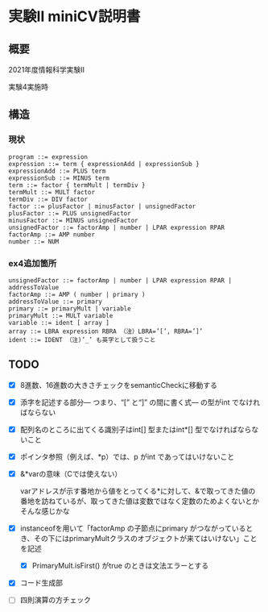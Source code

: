 # 実験Ⅱ miniCV説明書

## 概要

2021年度情報科学実験Ⅱ

実験4実施時

## 構造

### 現状

```
program ::= expression
expression ::= term { expressionAdd | expressionSub }
expressionAdd ::= PLUS term
expressionSub ::= MINUS term
term ::= factor { termMult | termDiv }
termMult ::= MULT factor
termDiv ::= DIV factor
factor ::= plusFactor | minusFactor | unsignedFactor
plusFactor ::= PLUS unsignedFactor
minusFactor ::= MINUS unsignedFactor
unsignedFactor ::= factorAmp | number | LPAR expression RPAR
factorAmp ::= AMP number
number ::= NUM
```

### ex4追加箇所

```
unsignedFactor ::= factorAmp | number | LPAR expression RPAR | addressToValue
factorAmp ::= AMP ( number | primary )
addressToValue ::= primary
primary ::= primaryMult | variable
primaryMult ::= MULT variable
variable ::= ident [ array ]
array ::= LBRA expression RBRA （注）LBRA=’[’, RBRA=’]’
ident ::= IDENT （注)’_’ も英字として扱うこと
```

## TODO

- [x] 8進数、16進数の大きさチェックをsemanticCheckに移動する

- [x] 添字を記述する部分— つまり、“[” と“]” の間に書く式— の型がint でなければならない

- [x] 配列名のところに出てくる識別子はint[] 型またはint*[] 型でなければならないこと

- [x] ポインタ参照（例えば、*p）では、p がint であってはいけないこと

- [x] &*varの意味（Cでは使えない）

  varアドレスが示す番地から値をとってくる*に対して、&で取ってきた値の番地を訪ねているが、取ってきた値は変数ではなく定数のためよくないとかそんな感じかな

- [x] instanceofを用いて「factorAmp の子節点にprimary がつながっているとき、その下にはprimaryMultクラスのオブジェクトが来てはいけない」ことを記述
  - [x] PrimaryMult.isFirst() がtrue のときは文法エラーとする
- [x] コード生成部
- [ ] 四則演算の方チェック
